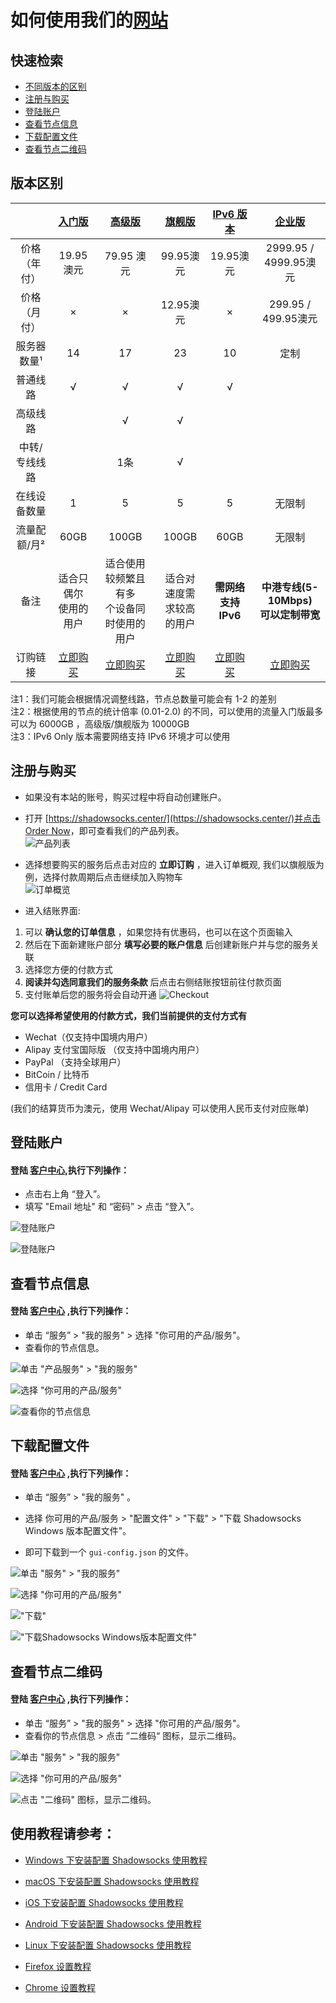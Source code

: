 # 如何使用我们的[网站](https://portal.shadowsocks.center)

## 快速检索
* [不同版本的区别](#版本区别)
* [注册与购买](#注册与购买)
* [登陆账户](#登陆账户)
* [查看节点信息](#查看节点信息)
* [下载配置文件](#下载配置文件)
* [查看节点二维码](#查看节点二维码)


## 版本区别
||[入门版](https://portal.shadowsocks.center/cart.php?a=add&pid=33)|[高级版](https://portal.shadowsocks.center/cart.php?a=add&pid=36)|[旗舰版](https://portal.shadowsocks.center/cart.php?a=add&pid=34)|[IPv6 版本](https://portal.shadowsocks.center/cart.php?a=add&pid=17)|[企业版](https://portal.shadowsocks.center/cart.php?a=add&pid=9)|  
|:-:|:-:|:-:|:-:|:-:|:-:|
|价格（年付）|19.95 澳元|79.95 澳元|99.95澳元|19.95澳元|2999.95 / 4999.95澳元|
|价格（月付）|×|×|12.95澳元|×|299.95 / 499.95澳元|
|服务器数量¹|14|17|23|10|定制|
|普通线路|√|√|√|√||
|高级线路||√|√|||
|中转/专线线路||1条|√|||
|在线设备数量|1|5|5|5|无限制|
|流量配额/月²|60GB|100GB|100GB|60GB|无限制|
|备注|适合只偶尔<br />使用的用户|适合使用较频繁且有多<br />个设备同时使用的用户|适合对速度需<br />求较高的用户|**需网络支持IPv6**|**中港专线(5-10Mbps)<br />可以定制带宽**|
|订购链接|[立即购买](https://portal.shadowsocks.center/cart.php?a=add&pid=33)|[立即购买](https://portal.shadowsocks.center/cart.php?a=add&pid=34)|[立即购买](https://portal.shadowsocks.center/cart.php?a=add&pid=36)|[立即购买](https://portal.shadowsocks.center/cart.php?a=add&pid=17)|[立即购买](https://portal.shadowsocks.center/cart.php?a=add&pid=9)|

注1：我们可能会根据情况调整线路，节点总数量可能会有 1-2 的差别  
注2：根据使用的节点的统计倍率 (0.01-2.0) 的不同，可以使用的流量入门版最多可以为 6000GB ，高级版/旗舰版为 10000GB  
注3：IPv6 Only 版本需要网络支持 IPv6 环境才可以使用

## 注册与购买

* 如果没有本站的账号，购买过程中将自动创建账户。
* 打开 [https://shadowsocks.center/](https://shadowsocks.center/)并点击 [Order Now](https://portal.shadowsocks.center/link.php?id=5)，即可查看我们的产品列表。  
![产品列表](files/images/int-product-list.png)

* 选择想要购买的服务后点击对应的 **立即订购** ，进入订单概观, 我们以旗舰版为例，选择付款周期后点击继续加入购物车   
![订单概览](files/images/int-invoice-preview.png)  

* 进入结账界面:
1. 可以 **确认您的订单信息** ，如果您持有优惠码，也可以在这个页面输入
2. 然后在下面新建账户部分 **填写必要的账户信息** 后创建新账户并与您的服务关联
3. 选择您方便的付款方式
4. **阅读并勾选同意我们的服务条款** 后点击右侧结账按钮前往付款页面
5. 支付账单后您的服务将会自动开通
![Checkout](files/images/int-checkout.png)

**您可以选择希望使用的付款方式，我们当前提供的支付方式有**

- Wechat（仅支持中国境内用户）
- Alipay 支付宝国际版 （仅支持中国境内用户）
- PayPal （支持全球用户）
- BitCoin / 比特币
- 信用卡 / Credit Card  

(我们的结算货币为澳元，使用 Wechat/Alipay 可以使用人民币支付对应账单)

## 登陆账户
#### 登陆 [客户中心](https://portal.shadowsocks.center),执行下列操作：

* 点击右上角 “登入”。  
* 填写 "Email 地址" 和 “密码” > 点击 “登入”。  

![登陆账户](files/images/int-portal-index.png)  

![登陆账户](files/images/int-portal-login.png)

## 查看节点信息
#### 登陆 [客户中心](https://portal.shadowsocks.center) ,执行下列操作：  

- 单击 “服务” > "我的服务" > 选择 "你可用的产品/服务"。
- 查看你的节点信息。

![单击 "产品服务" > "我的服务"](files/images/int-portal-myservices.png)  

![选择 "你可用的产品/服务"](files/images/int-portal-servicespage.png)  

![查看你的节点信息](files/images/int-portal-productdetail.png)  

## 下载配置文件

#### 登陆 [客户中心](https://portal.shadowsocks.center) ,执行下列操作：

- 单击 “服务” > "我的服务" 。

- 选择 你可用的产品/服务 > "配置文件" > "下载" > "下载 Shadowsocks Windows 版本配置文件"。

- 即可下载到一个 `gui-config.json` 的文件。

![单击 "服务" > "我的服务"](files/images/int-portal-myservices.png)  

![选择 "你可用的产品/服务"](files/images/int-portal-servicespage.png)  

!["下载"](files/images/int-portal-dlconfig.png)

!["下载Shadowsocks Windows版本配置文件"](files/images/int-portal-dlconfig2.png)

## 查看节点二维码

#### 登陆 [客户中心](https://portal.shadowsocks.center) ,执行下列操作：

- 单击 “服务” > "我的服务" > 选择 "你可用的产品/服务"。
- 查看你的节点信息 > 点击 ”二维码“ 图标，显示二维码。

![单击 "服务" > "我的服务"](files/images/int-portal-myservices.png)  

![选择 "你可用的产品/服务"](files/images/int-portal-servicespage.png)  

![点击 "二维码" 图标，显示二维码。 ](files/images/int-portal-qrcode.png)

## 使用教程请参考：  
* [Windows 下安装配置 Shadowsocks 使用教程](2-windows-setup-guide-cn.md)

* [macOS 下安装配置 Shadowsocks 使用教程](3-macos-setup-guide-cn.md)

* [iOS 下安装配置 Shadowsocks 使用教程](4-ios-setup-guide-cn.md)

* [Android 下安装配置 Shadowsocks 使用教程](5-android-setup-guide-cn.md)

* [Linux 下安装配置 Shadowsocks 使用教程](6-linux-setup-guide-cn.md)

* [Firefox 设置教程](7-1-firefox-setup-guide-cn.md)

* [Chrome 设置教程](7-2-chrome-setup-guide-cn.md)
